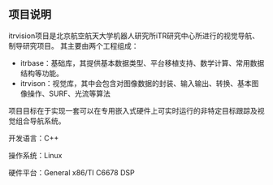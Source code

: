 项目说明
----------
itrvision项目是北京航空航天大学机器人研究所iTR研究中心所进行的视觉导航、制导研究项目。
其主要由两个工程组成：
* itrbase：基础库，其提供基本数据类型、平台移植支持、数学计算、常用数据结构等功能。
* itrvison：视觉库，其中会包含对图像数据的封装、输入输出、转换、基本图像操作、SURF、光流等算法

项目目标在于实现一套可以在专用嵌入式硬件上可实时运行的非特定目标跟踪及视觉组合导航系统。

开发语言：C++

操作系统：Linux

硬件平台：General x86/TI C6678 DSP
